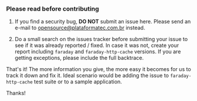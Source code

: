 ### Please read before contributing

1) If you find a security bug, **DO NOT** submit an issue here. Please send an e-mail to [opensource@plataformatec.com.br](mailto:opensource@plataformatec.com.br) instead.

3) Do a small search on the issues tracker before submitting your issue to see if it was already reported / fixed. In case it was not, create your report including `faraday` and `faraday-http-cache` versions. If you are getting exceptions, please include the full backtrace.

That's it! The more information you give, the more easy it becomes for us to track it down and fix it. Ideal scenario would be adding the issue to `faraday-http-cache` test suite or to a sample application.

Thanks!

